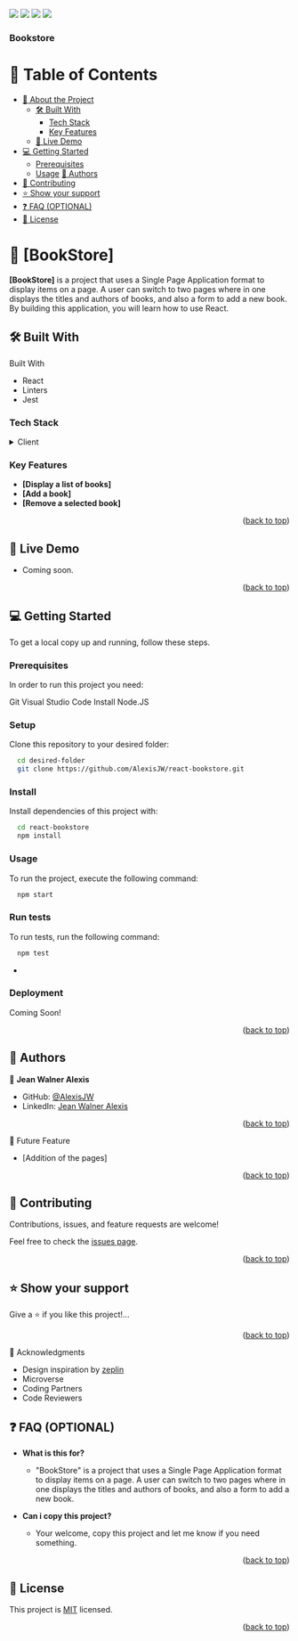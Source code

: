 ﻿﻿![](https://img.shields.io/badge/Academic-blue)
![](https://img.shields.io/badge/HTML-red)
![](https://img.shields.io/badge/JavaScript-yellow)
![](https://img.shields.io/badge/React-green)

  <h3><b>Bookstore</b></h3>

</div>

<!-- TABLE OF CONTENTS -->

# 📗 Table of Contents

- [📖 About the Project](#about-project)
  - [🛠 Built With](#built-with)
    - [Tech Stack](#tech-stack)
    - [Key Features](#key-features)
  - [🚀 Live Demo](#live-demo)
- [💻 Getting Started](#getting-started)
  - [Prerequisites](#prerequisites)
  - [Usage](#usage)
   [👥 Authors](#authors)
- [🤝 Contributing](#contributing)
- [⭐️ Show your support](#support)
- [❓ FAQ (OPTIONAL)](#faq) 
- [📝 License](#license)

<!-- PROJECT DESCRIPTION -->

# 📖 [BookStore] <a name="about-project"></a>

**[BookStore]** is a project that uses a Single Page Application format to display items on a page.
A user can switch to two pages where in one displays the titles and authors of books, and also a form to add a new book.
By building this application, you will learn how to use React.


## 🛠 Built With <a name="built-with"></a>
Built With
- React
- Linters
- Jest

### Tech Stack <a name="tech-stack"></a>

<details>
  <summary>Client</summary>
  <ul>
    <li>HTML5</li>
    <li>CSS</li>
    <li>JS</li>
    <li>ESLint</li>
    <li>StyleLints</li>
    <li>GitFlow</li>
    <li>ReactJS</li>
  </ul>
</details>

<!-- Features -->

### Key Features <a name="key-features"></a>

- **[Display a list of books]**
- **[Add a book]**
- **[Remove a selected book]**

<p align="right">(<a href="#readme-top">back to top</a>)</p>

<!-- LIVE DEMO -->

## 🚀 Live Demo <a name="live-demo"></a>

- Coming soon.

<p align="right">(<a href="#readme-top">back to top</a>)</p>

<!-- GETTING STARTED -->

## 💻 Getting Started <a name="getting-started"></a>

To get a local copy up and running, follow these steps.

### Prerequisites

In order to run this project you need:

Git
Visual Studio Code
Install Node.JS

### Setup

Clone this repository to your desired folder:

```sh
  cd desired-folder
  git clone https://github.com/AlexisJW/react-bookstore.git
```
### Install

Install dependencies of this project with:

```sh
  cd react-bookstore
  npm install
```

### Usage

To run the project, execute the following command:

```sh
  npm start
```

### Run tests

To run tests, run the following command:

```sh
  npm test
```
-

### Deployment

Coming Soon!

<p align="right">(<a href="#readme-top">back to top</a>)</p>

<!-- AUTHORS -->

## 👥 Authors <a name="authors"></a>

👤 **Jean Walner Alexis**

- GitHub: [@AlexisJW](https://github.com/AlexisJW)
- LinkedIn: [Jean Walner Alexis](https://www.linkedin.com/in/jean-walner-alexis-b05539175/)

<p align="right">(<a href="#readme-top">back to top</a>)</p>

🔭 Future Feature

 - [Addition of the pages]

<p align="right">(<a href="#readme-top">back to top</a>)</p>

<!-- CONTRIBUTING -->

## 🤝 Contributing <a name="contributing"></a>

Contributions, issues, and feature requests are welcome!

Feel free to check the [issues page](https://github.com/AlexisJW/react-bookstore/issues).

<p align="right">(<a href="#readme-top">back to top</a>)</p>

<!-- SUPPORT -->

## ⭐️ Show your support <a name="#support"></a>

Give a ⭐️ if you like this project!...

<p align="right">(<a href="#readme-top">back to top</a>)</p>

🙏 Acknowledgments


- Design inspiration by [zeplin](https://app.zeplin.io/project/5b35a9e13227086040f8eb75/screen/5b695e29bb8c844f118f9378)
- Microverse
- Coding Partners
- Code Reviewers


## ❓ FAQ (OPTIONAL) <a name="#faq"></a>

- **What is this for?**

  - "BookStore" is a project that uses a Single Page Application format to display items on a page.
A user can switch to two pages where in one displays the titles and authors of books, and also a form to add a new book.

- **Can i copy this project?**

  - Your welcome, copy this project and let me know if you need something.

<p align="right">(<a href="#readme-top">back to top</a>)</p>

<!-- LICENSE -->

## 📝 License <a name="license"></a>

This project is [MIT](./LICENSE.md) licensed.

<p align="right">(<a href="#readme-top">back to top</a>)</p>